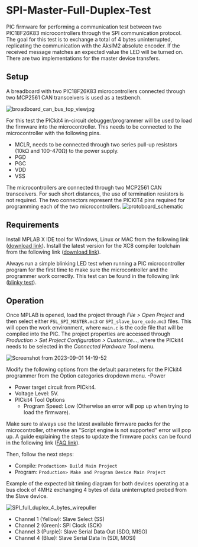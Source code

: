 # SPI-Master-Full-Duplex-Test

PIC firmware for performing a communication test between two PIC18F26K83 microcontrollers through the SPI communication protocol. The goal for this test is to exchange a total of 4 bytes uninterrupted, replicating the communication with the AksIM2 absolute encoder. If the received message matches an expected value the LED will be turned on. There are two implementations for the master device transfers.

## Setup
A breadboard with two PIC18F26K83 microcontrollers connected through two MCP2561 CAN transceivers is used as a testbench. 

![broadboard_can_bus_top_viewjpg](https://github.com/AlbertoRodriguezSanz/CAN-Bus-Test/assets/95371514/c0f4a20e-199d-4b0a-b0b2-8a69f7578277) 

For this test the PICkit4 in-circuit debugger/programmer will be used to load the firmware into the microcontroller. This needs to be connected to the microcontroller with the following pins.
- MCLR, needs to be connected through two series pull-up resistors (10kΩ and 100-470Ω) to the power supply.
- PGD
- PGC
- VDD
- VSS

The microcontrollers are connected through two MCP2561 CAN transceivers. For such short distances, the use of termination resistors is not required. The two connectors represent the PICKIT4 pins required for programming each of the two microcontrollers. 
![protoboard_schematic](https://github.com/AlbertoRodriguezSanz/CAN-Bus-Test/assets/95371514/cc8b1035-44ea-4e5a-bbfc-5b08e4b7b556)

  
## Requirements

Install MPLAB X IDE tool for Windows, Linux or MAC from the following link ([download link](https://www.microchip.com/en-us/tools-resources/develop/mplab-x-ide#tabs)).
Install the latest version for the XC8 compiler toolchain from the following link ([download link](https://www.microchip.com/en-us/tools-resources/develop/mplab-xc-compilers/downloads-documentation#XC8)).

Always run a simple blinking LED test when running a PIC microcontroller program for the first time to make sure the microcontroller and the programmer work correctly. This test can be found in the following link ([blinky test](https://github.com/AlbertoRodriguezSanz/Blinky-test/tree/main)).

## Operation

Once MPLAB is opened, load the project through *File > Open Project* and then select either `FSL_SPI_MASTER.mc3` or `SPI_slave_bare_code.mc3` files. This will open the work environment, where `main.c` is the code file that will be compiled into the PIC. The project properties are accessed through *Production > Set Project Configuration > Customize...*, where the PICkit4 needs to be selected in the *Connected Hardware Tool* menu.

![Screenshot from 2023-09-01 14-19-52](https://github.com/AlbertoRodriguezSanz/CAN-Bus-Test/assets/95371514/248a38f8-ebf5-4f62-97c1-47c6fd496216)

Modify the following options from the default parameters for the PICkit4 programmer from the Option categories dropdown menu.
-Power
  - Power target circuit from PICkit4.
  - Voltage Level: 5V.
- PICkit4 Tool Options
  - Program Speed: Low (Otherwise an error will pop up when trying to load the firmware).

Make sure to always use the latest available firmware packs for the microcontroller, otherwise an "Script engine is not supported" error will pop up. A guide explaining the steps to update the firmware packs can be found in the following link ([FAQ link](https://microchip.my.site.com/s/article/MPLAB-X-IDE-v6-05-Script-engine-is-not-supported-error-and-disabled-Make-and-Program-Device-button#:~:text=The%20solution%20is%20to%20install,version%20for%20the%20specific%20programmer.)). 

Then, follow the next steps:
* Compile: `Production> Build Main Project`
* Program: `Production> Make and Program Device Main Project`

Example of the expected bit timing diagram for both devices operating at a bus clock of 4MHz exchanging 4 bytes of data uninterrupted probed from the Slave device. 

![SPI_full_duplex_4_bytes_wirepuller](https://github.com/AlbertoRodriguezSanz/SPI-Master-Full-Duplex-Test/assets/95371514/8cec0679-3de8-4592-b545-275d96177c6c)


- Channel 1 (Yellow): Slave Select (SS)
- Channel 2 (Green): SPI Clock (SCK)
- Channel 3 (Purple): Slave Serial Data Out (SDO, MISO)
- Channel 4 (Blue): Slave Serial Data In (SDI, MOSI)


